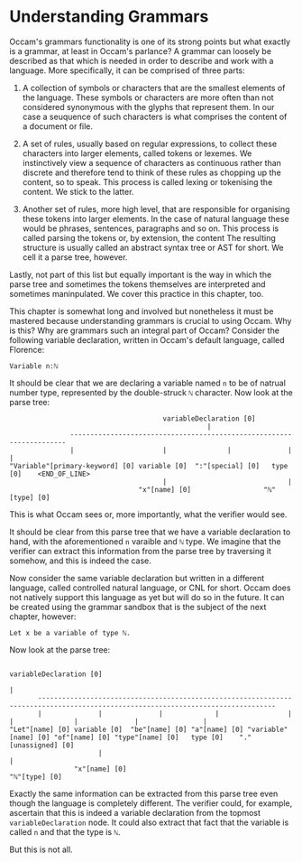 # Understanding Grammars

Occam's grammars functionality is one of its strong points but what exactly is a grammar, at least in Occam's parlance?
A grammar can loosely be described as that which is needed in order to describe and work with a language.
More specifically, it can be comprised of three parts:

1. A collection of symbols or characters that are the smallest elements of the language. 
These symbols or characters are more often than not considered synonymous with the glyphs that represent them.
In our case a seuquence of such characters is what comprises the content of a document or file.

2. A set of rules, usually based on regular expressions, to collect these characters into larger elements, called tokens or lexemes.
We instinctively view a sequence of characters as continuous rather than discrete and therefore tend to think of these rules as chopping up the content, so to speak.
This process is called lexing or tokenising the content.
We stick to the latter.

3. Another set of rules, more high level, that are responsible for organising these tokens into larger elements.
In the case of natural language these would be phrases, sentences, paragraphs and so on.
This process is called parsing the tokens or, by extension, the content
The resulting structure is usually called an abstract syntax tree or AST for short.
We cell it a parse tree, however.

Lastly, not part of this list but equally important is the way in which the parse tree and sometimes the tokens themselves are interpreted and sometimes maninpulated.
We cover this practice in this chapter, too.

This chapter is somewhat long and involved but nonetheless it must be mastered because understanding grammars is crucial to using Occam.
Why is this? 
Why are grammars such an integral part of Occam?
Consider the following variable declaration, written in Occam's default language, called Florence:

```
Variable n:ℕ
```

It should be clear that we are declaring a variable named `n` to be of natrual number type, represented by the double-struck `ℕ` character.
Now look at the parse tree:

```
                                      variableDeclaration [0]                             
                                                 |                                        
               ---------------------------------------------------------------------      
               |                      |               |              |             |      
"Variable"[primary-keyword] [0] variable [0]  ":"[special] [0]   type [0]    <END_OF_LINE>
                                      |                              |                    
                                "x"[name] [0]                  "ℕ"[type] [0]              
```

This is what Occam sees or, more importantly, what the verifier would see.

It should be clear from this parse tree that we have a variable declaration to hand, with the aforementioned `n` varaible and `ℕ` type.
We imagine that the verifier can extract this information from the parse tree by traversing it somehow, and this is indeed the case.

Now consider the same variable declaration but written in a different language, called controlled natural language, or CNL for short.
Occam does not natively support this language as yet but will do so in the future.
It can be created using the grammar sandbox that is the subject of the next chapter, however:

```
Let x be a variable of type ℕ.
```

Now look at the parse tree:

```
                                                            variableDeclaration [0]                                                              
                                                                       |                                                                         
       ---------------------------------------------------------------------------------------------------------------------------------         
       |              |              |             |                 |                 |               |              |                |         
"Let"[name] [0] variable [0]  "be"[name] [0] "a"[name] [0] "variable"[name] [0] "of"[name] [0] "type"[name] [0]   type [0]    "."[unassigned] [0]
                      |                                                                                               |                          
                "x"[name] [0]                                                                                   "ℕ"[type] [0]                    
```

Exactly the same information can be extracted from this parse tree even though the language is completely different.
The verifier could, for example, ascertain that this is indeed a variable declaration from the topmost `variableDeclaration` node.
It could also extract that fact that the variable is called `n` and that the type is `ℕ`.

But this is not all.




